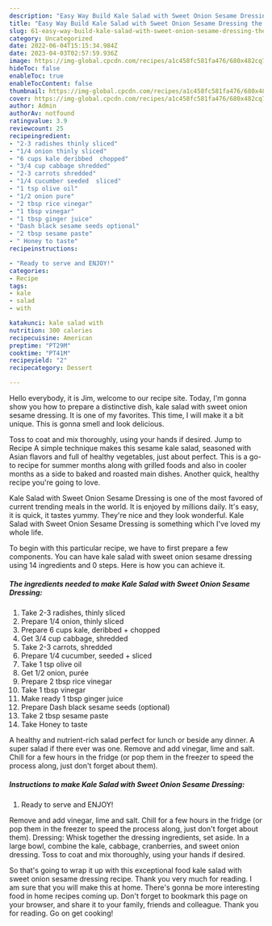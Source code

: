 ```yaml
---
description: "Easy Way Build Kale Salad with Sweet Onion Sesame Dressing the Very Delicious}"
title: "Easy Way Build Kale Salad with Sweet Onion Sesame Dressing the Very Delicious}"
slug: 61-easy-way-build-kale-salad-with-sweet-onion-sesame-dressing-the-very-delicious
category: Uncategorized
date: 2022-06-04T15:15:34.984Z
date: 2023-04-03T02:57:59.936Z
image: https://img-global.cpcdn.com/recipes/a1c458fc581fa476/680x482cq70/kale-salad-with-sweet-onion-sesame-dressing-recipe-main-photo.jpg
hideToc: false
enableToc: true
enableTocContent: false
thumbnail: https://img-global.cpcdn.com/recipes/a1c458fc581fa476/680x482cq70/kale-salad-with-sweet-onion-sesame-dressing-recipe-main-photo.jpg
cover: https://img-global.cpcdn.com/recipes/a1c458fc581fa476/680x482cq70/kale-salad-with-sweet-onion-sesame-dressing-recipe-main-photo.jpg
author: Admin
authorAv: notfound
ratingvalue: 3.9
reviewcount: 25
recipeingredient:
- "2-3 radishes thinly sliced"
- "1/4 onion thinly sliced"
- "6 cups kale deribbed  chopped"
- "3/4 cup cabbage shredded"
- "2-3 carrots shredded"
- "1/4 cucumber seeded  sliced"
- "1 tsp olive oil"
- "1/2 onion pure"
- "2 tbsp rice vinegar"
- "1 tbsp vinegar"
- "1 tbsp ginger juice"
- "Dash black sesame seeds optional"
- "2 tbsp sesame paste"
- " Honey to taste"
recipeinstructions:

- "Ready to serve and ENJOY!"
categories:
- Recipe
tags:
- kale
- salad
- with

katakunci: kale salad with 
nutrition: 300 calories
recipecuisine: American
preptime: "PT29M"
cooktime: "PT41M"
recipeyield: "2"
recipecategory: Dessert

---
```



Hello everybody, it is Jim, welcome to our recipe site. Today, I'm gonna show you how to prepare a distinctive dish, kale salad with sweet onion sesame dressing. It is one of my favorites. This time, I will make it a bit unique. This is gonna smell and look delicious.

Toss to coat and mix thoroughly, using your hands if desired. Jump to Recipe A simple technique makes this sesame kale salad, seasoned with Asian flavors and full of healthy vegetables, just about perfect. This is a go-to recipe for summer months along with grilled foods and also in cooler months as a side to baked and roasted main dishes. Another quick, healthy recipe you&#39;re going to love.

Kale Salad with Sweet Onion Sesame Dressing is one of the most favored of current trending meals in the world. It is enjoyed by millions daily. It's easy, it is quick, it tastes yummy. They're nice and they look wonderful. Kale Salad with Sweet Onion Sesame Dressing is something which I've loved my whole life.


To begin with this particular recipe, we have to first prepare a few components. You can have kale salad with sweet onion sesame dressing using 14 ingredients and 0 steps. Here is how you can achieve it.

<!--inarticleads1-->

##### The ingredients needed to make Kale Salad with Sweet Onion Sesame Dressing:

1. Take 2-3 radishes, thinly sliced
1. Prepare 1/4 onion, thinly sliced
1. Prepare 6 cups kale, deribbed + chopped
1. Get 3/4 cup cabbage, shredded
1. Take 2-3 carrots, shredded
1. Prepare 1/4 cucumber, seeded + sliced
1. Take 1 tsp olive oil
1. Get 1/2 onion, purée
1. Prepare 2 tbsp rice vinegar
1. Take 1 tbsp vinegar
1. Make ready 1 tbsp ginger juice
1. Prepare Dash black sesame seeds (optional)
1. Take 2 tbsp sesame paste
1. Take  Honey to taste


A healthy and nutrient-rich salad perfect for lunch or beside any dinner. A super salad if there ever was one. Remove and add vinegar, lime and salt. Chill for a few hours in the fridge (or pop them in the freezer to speed the process along, just don&#39;t forget about them). 

<!--inarticleads2-->

##### Instructions to make Kale Salad with Sweet Onion Sesame Dressing:


1. Ready to serve and ENJOY!

Remove and add vinegar, lime and salt. Chill for a few hours in the fridge (or pop them in the freezer to speed the process along, just don&#39;t forget about them). Dressing: Whisk together the dressing ingredients, set aside. In a large bowl, combine the kale, cabbage, cranberries, and sweet onion dressing. Toss to coat and mix thoroughly, using your hands if desired. 

So that's going to wrap it up with this exceptional food kale salad with sweet onion sesame dressing recipe. Thank you very much for reading. I am sure that you will make this at home. There's gonna be more interesting food in home recipes coming up. Don't forget to bookmark this page on your browser, and share it to your family, friends and colleague. Thank you for reading. Go on get cooking!
